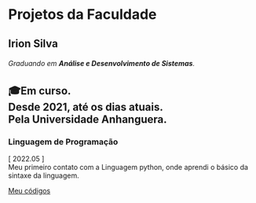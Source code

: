 # Projetos da Faculdade
  ## Irion Silva
  ###### Graduando em **Análise e Desenvolvimento de Sistemas**.  
  🎓Em curso.  
  Desde 2021, até os dias atuais.  
  Pela Universidade Anhanguera.  
---
### Linguagem de Programação
[ 2022.05 ]  
  Meu primeiro contato com a Linguagem python, onde aprendi o básico da sintaxe da linguagem.  

[Meu códigos](https://github.com/irion-silva)
  
